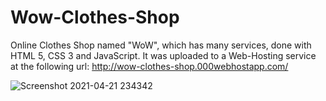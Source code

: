 # Wow-Clothes-Shop

Online Clothes Shop named "WoW", which has many services, done with HTML 5, CSS 3 and JavaScript. It was uploaded to a Web-Hosting service at the following url:
http://wow-clothes-shop.000webhostapp.com/

![Screenshot 2021-04-21 234342](https://user-images.githubusercontent.com/60184582/115624993-b5788e80-a2fb-11eb-9f8d-8ef284cb54e9.jpg)
